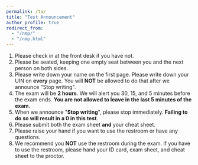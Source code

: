 ```yaml
---
permalink: /ta/
title: "Test Announcement"
author_profile: true
redirect_from: 
  - "/nmp/"
  - "/nmp.html"
---
```


1. Please check in at the front desk if you have not.
2. Please be seated, keeping one empty seat between you and the next person on both sides.
3. Please write down your name on the first page. Please write down your UIN on __every__ page. You will __NOT__ be allowed to do that after we announce "Stop writing".
4. The exam will be __2 hours__. We will alert you 30, 15, and 5 minutes before the exam ends. __You are not allowed to leave in the last 5 minutes of the exam__.
5. When we announce "__Stop writing__", please stop immediately. __Failing to do so will result in a 0 in this test__.
6. Please submit both the exam sheet __and__ your cheat sheet.
7. Please raise your hand if you want to use the restroom or have any questions.
8. We recommend you __NOT__ use the restroom during the exam. If you have to use the restroom, please hand your ID card, exam sheet, and cheat sheet to the proctor.
